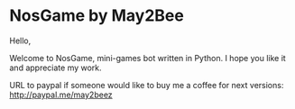 # NosGame by May2Bee

Hello,

Welcome to NosGame, mini-games bot written in Python. I hope you like it and appreciate my work.

URL to paypal if someone would like to buy me a coffee for next versions:
http://paypal.me/may2beez
